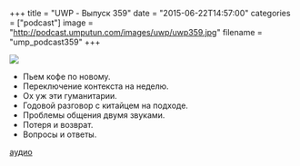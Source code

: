 +++
title = "UWP - Выпуск 359"
date = "2015-06-22T14:57:00"
categories = ["podcast"]
image = "http://podcast.umputun.com/images/uwp/uwp359.jpg"
filename = "ump_podcast359"
+++

![](https://podcast.umputun.com/images/uwp/uwp359.jpg)

- Пьем кофе по новому.
- Переключение контекста на неделю.
- Ох уж эти гуманитарии.
- Годовой разговор с китайцем на подходе.
- Проблемы общения двумя звуками.
- Потеря и возврат.
- Вопросы и ответы.

[аудио](https://podcast.umputun.com/media/ump_podcast359.mp3)
<audio src="https://podcast.umputun.com/media/ump_podcast359.mp3" preload="none"></audio>